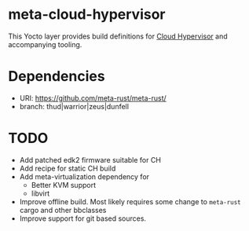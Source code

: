 # meta-cloud-hypervisor

This Yocto layer provides build definitions for [Cloud Hypervisor](https://github.com/cloud-hypervisor/cloud-hypervisor) and accompanying tooling.

# Dependencies

* URI: https://github.com/meta-rust/meta-rust/
* branch: thud|warrior|zeus|dunfell

# TODO 

* Add patched edk2 firmware suitable for CH
* Add recipe for static CH build
* Add meta-virtualization dependency for 
  * Better KVM support
  * libvirt
* Improve offline build. Most likely requires some change to `meta-rust` cargo and other bbclasses
* Improve support for git based sources.

